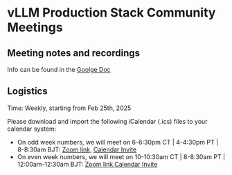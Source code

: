 # vLLM Production Stack Community Meetings

## Meeting notes and recordings

Info can be found in the [Goolge Doc](https://docs.google.com/document/d/1SCye2qgpwAFDptj8obBXVbSpBbKjb8fiVjH9HKK3OOw/edit?usp=sharing)

## Logistics

Time: Weekly, starting from Feb 25th, 2025

Please download and import the following iCalendar (.ics) files to your calendar system:

- On odd week numbers, we will meet on 6-6:30pm CT | 4-4:30pm PT | 8-8:30am BJT: [Zoom link](https://uchicago.zoom.us/j/94429716639?pwd=2NJWXRrBGKjFffr3cOxBGNBRdRUMG4.1), [Calendar Invite](https://zoom.us/meeting/tJApdeCvrz0sGd1kklhAFrf1dsDIBZeGS3l0/ics?meetingMasterEventId=ed3jc7KGTiSst1LkeQRjWA)
- On even week numbers, we will meet on 10-10:30am CT | 8-8:30am PT | 12:00am-12:30am BJT: [Zoom link](https://uchicago.zoom.us/j/92277615567?pwd=pSxhGHT3Vc6SmPgei1ULy84mNttgye.1),[Calendar Invite](https://zoom.us/meeting/tJYvcO6urz4vHNMbyFthDUA7D7wVpNQH4qdg/ics?meetingMasterEventId=lt-FirfHRTar8E4y9iD3JA)
